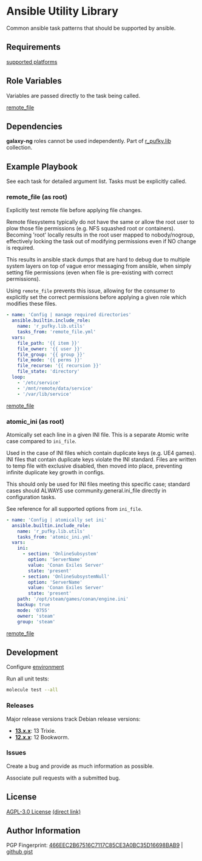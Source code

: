# Ansible Utility Library
Common ansible task patterns that should be supported by ansible.

## Requirements
[supported platforms](https://github.com/r-pufky/ansible_utils/blob/main/meta/main.yml)

## Role Variables
Variables are passed directly to the task being called.

[remote_file](https://github.com/r-pufky/ansible_utils/tree/main/tasks/remote_file.yml)

## Dependencies
**galaxy-ng** roles cannot be used independently. Part of
[r_pufky.lib](https://github.com/r-pufky/ansible_collection_lib) collection.

## Example Playbook
See each task for detailed argument list. Tasks must be explicitly called.

### remote_file (as root)
Explicitly test remote file before applying file changes.

Remote filesystems typically do not have the same or allow the root user to
plow those file permissions (e.g. NFS squashed root or containers). Becoming
'root' locally results in the root user mapped to nobody/nogroup, effectively
locking the task out of modifying permissions even if NO change is required.

This results in ansible stack dumps that are hard to debug due to multiple
system layers on top of vague error messaging from ansible, when simply
setting file permissions (even when file is pre-existing with correct
permissions).

Using `remote_file` prevents this issue, allowing for the consumer to
explicitly set the correct permissions before applying a given role which
modifies these files.

``` yaml
- name: 'Config | manage required directories'
  ansible.builtin.include_role:
    name: 'r_pufky.lib.utils'
    tasks_from: 'remote_file.yml'
  vars:
    file_path: '{{ item }}'
    file_owner: '{{ user }}'
    file_group: '{{ group }}'
    file_mode: '{{ perms }}'
    file_recurse: '{{ recursion }}'
    file_state: 'directory'
  loop:
    - '/etc/service'
    - '/mnt/remote/data/service'
    - '/var/lib/service'
```

[remote_file](https://github.com/r-pufky/ansible_utils/tree/main/tasks/remote_file.yml)

### atomic_ini (as root)
Atomically set each line in a given INI file. This is a separate Atomic write
case compared to `ini_file`.

Used in the case of INI files which contain duplicate keys (e.g. UE4 games).
INI files that contain duplicate keys violate the INI standard. Files are
written to temp file with exclusive disabled, then moved into place, preventing
infinite duplicate key growth in configs.

This should only be used for INI files meeting this specific case; standard
cases should ALWAYS use community.general.ini_file directly in configuration
tasks.

See reference for all supported options from `ini_file`.

``` yaml
- name: 'Config | atomically set ini'
  ansible.builtin.include_role:
    name: 'r_pufky.lib.utils'
    tasks_from: 'atomic_ini.yml'
  vars:
    ini:
      - section: 'OnlineSubsystem'
        option: 'ServerName'
        value: 'Conan Exiles Server'
        state: 'present'
      - section: 'OnlineSubsystemNull'
        option: 'ServerName'
        value: 'Conan Exiles Server'
        state: 'present'
    path: '/opt/steam/games/conan/engine.ini'
    backup: true
    mode: '0755'
    owner: 'steam'
    group: 'steam'
```

[remote_file](https://github.com/r-pufky/ansible_utils/tree/main/tasks/atomic_file.yml)

## Development
Configure [environment](https://github.com/r-pufky/ansible_collection_docs/blob/main/dev/environment/README.md)

Run all unit tests:
``` bash
molecule test --all
```

### Releases
Major release versions track Debian release versions:

* **[13.x.x](https://github.com/r-pufky/ansible_utils)**: 13 Trixie.
* **[12.x.x](https://github.com/r-pufky/ansible_utils/tree/12.x)**: 12 Bookworm.

### Issues
Create a bug and provide as much information as possible.

Associate pull requests with a submitted bug.

## License
[AGPL-3.0 License](https://www.tldrlegal.com/license/gnu-affero-general-public-license-v3-agpl-3-0)
 [(direct link)](https://github.com/r-pufky/ansible_utils/blob/main/LICENSE)

## Author Information
PGP Fingerprint: [466EEC2B67516C7117C85CE3A0BC35D16698BAB9](https://keys.openpgp.org/vks/v1/by-fingerprint/466EEC2B67516C7117C85CE3A0BC35D16698BAB9)
| [github gist](https://gist.github.com/r-pufky/a8df36977c55b5bb20829267c4c49d22)
